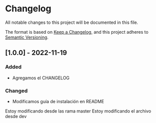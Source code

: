# Changelog

All notable changes to this project will be documented in this file.

The format is based on [Keep a Changelog](https://keepachangelog.com/en/1.0.0/),
and this project adheres to [Semantic Versioning](https://semver.org/spec/v2.0.0.html).

## [1.0.0] - 2022-11-19

### Added

- Agregamos el CHANGELOG

### Changed

- Modificamos guía de instalación en README

Estoy modificando desde las rama master
Estoy modificando el archivo desde dev
